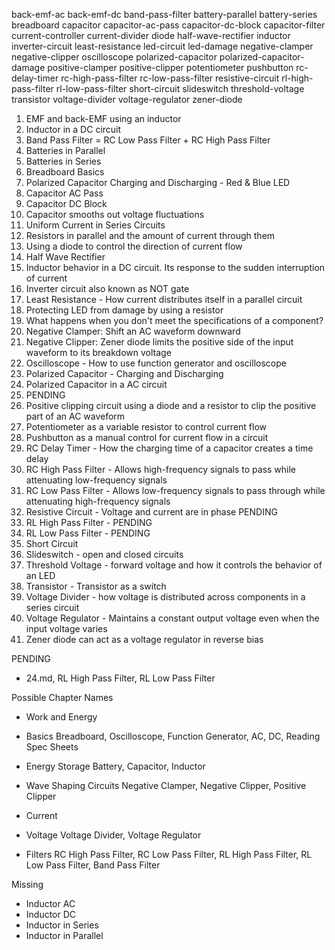 back-emf-ac
back-emf-dc
band-pass-filter
battery-parallel
battery-series
breadboard
capacitor
capacitor-ac-pass
capacitor-dc-block
capacitor-filter
current-controller
current-divider
diode
half-wave-rectifier
inductor
inverter-circuit
least-resistance
led-circuit
led-damage
negative-clamper
negative-clipper
oscilloscope
polarized-capacitor
polarized-capacitor-damage
positive-clamper
positive-clipper
potentiometer
pushbutton
rc-delay-timer
rc-high-pass-filter
rc-low-pass-filter
resistive-circuit
rl-high-pass-filter
rl-low-pass-filter
short-circuit
slideswitch
threshold-voltage
transistor
voltage-divider
voltage-regulator
zener-diode

1. EMF and back-EMF using an inductor
2. Inductor in a DC circuit
3. Band Pass Filter = RC Low Pass Filter + RC High Pass Filter
4. Batteries in Parallel
5. Batteries in Series
6. Breadboard Basics
7. Polarized Capacitor Charging and Discharging - Red & Blue LED
8. Capacitor AC Pass
9. Capacitor DC Block
10. Capacitor smooths out voltage fluctuations
11. Uniform Current in Series Circuits
12. Resistors in parallel and the amount of current through them
13. Using a diode to control the direction of current flow
14. Half Wave Rectifier
15. Inductor behavior in a DC circuit. Its response to the sudden interruption of current
16. Inverter circuit also known as NOT gate
17. Least Resistance - How current distributes itself in a parallel circuit
18. Protecting LED from damage by using a resistor
19. What happens when you don't meet the specifications of a component?
20. Negative Clamper: Shift an AC waveform downward
21. Negative Clipper: Zener diode limits the positive side of the input waveform to its breakdown voltage
22. Oscilloscope - How to use function generator and oscilloscope
23. Polarized Capacitor - Charging and Discharging
24. Polarized Capacitor in a AC circuit
25. PENDING
26. Positive clipping circuit using a diode and a resistor to clip the positive part of an AC waveform
27. Potentiometer as a variable resistor to control current flow
28. Pushbutton as a manual control for current flow in a circuit
29. RC Delay Timer - How the charging time of a capacitor creates a time delay
30. RC High Pass Filter - Allows high-frequency signals to pass while attenuating low-frequency signals
31. RC Low Pass Filter - Allows low-frequency signals to pass through while attenuating high-frequency signals
32. Resistive Circuit - Voltage and current are in phase PENDING
33. RL High Pass Filter - PENDING
34. RL Low Pass Filter - PENDING
35. Short Circuit
36. Slideswitch - open and closed circuits
37. Threshold Voltage - forward voltage and how it controls the behavior of an LED
38. Transistor - Transistor as a switch
39. Voltage Divider - how voltage is distributed across components in a series circuit
40. Voltage Regulator - Maintains a constant output voltage even when the input voltage varies
41. Zener diode can act as a voltage regulator in reverse bias


PENDING

- 24.md, RL High Pass Filter, RL Low Pass Filter

Possible Chapter Names

- Work and Energy

- Basics
    Breadboard, Oscilloscope, Function Generator, AC, DC, Reading Spec Sheets

- Energy Storage
    Battery, Capacitor, Inductor

- Wave Shaping Circuits
    Negative Clamper, Negative Clipper, Positive Clipper

- Current

- Voltage
    Voltage Divider, Voltage Regulator

- Filters
    RC High Pass Filter, RC Low Pass Filter, RL High Pass Filter, RL Low Pass Filter, Band Pass Filter





Missing

- Inductor AC
- Inductor DC
- Inductor in Series
- Inductor in Parallel
